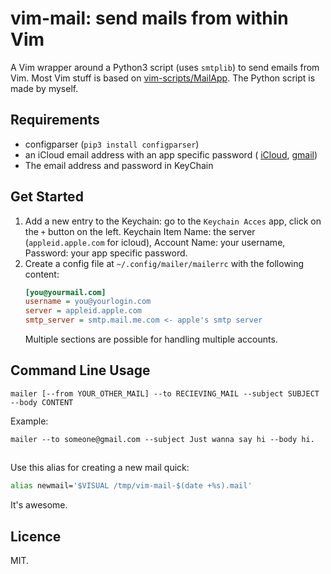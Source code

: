 # vim-mail: send mails from within Vim

A Vim wrapper around a Python3 script (uses `smtplib`) to send emails from
Vim. Most Vim stuff is based on
[vim-scripts/MailApp](https://github.com/vim-scripts/MailApp). The Python
script is made by myself.

## Requirements
- configparser (`pip3 install configparser`)
- an iCloud email address with an app specific password (
    [iCloud](imore.com/how-generate-app-specific-passwords-iphone-ipad-mac), 
    [gmail](https://www.lifewire.com/get-a-password-to-access-gmail-by-pop-imap-2-1171882))
- The email address and password in KeyChain

## Get Started
1. Add a new entry to the Keychain: go to the `Keychain Acces` app, click on the `+`
    button on the left. Keychain Item Name: the server (`appleid.apple.com` for icloud),
    Account Name: your username, Password: your app specific password.
3. Create a config file at `~/.config/mailer/mailerrc` with the following
   content:
   ```ini
   [you@yourmail.com]
   username = you@yourlogin.com
   server = appleid.apple.com
   smtp_server = smtp.mail.me.com <- apple's smtp server
   ```
   Multiple sections are possible for handling multiple accounts.

## Command Line Usage
```
mailer [--from YOUR_OTHER_MAIL] --to RECIEVING_MAIL --subject SUBJECT --body CONTENT
```
Example:
```
mailer --to someone@gmail.com --subject Just wanna say hi --body hi.
```

##
Use this alias for creating a new mail quick:
```bash
alias newmail='$VISUAL /tmp/vim-mail-$(date +%s).mail'
```
It's awesome.

## Licence
MIT.
